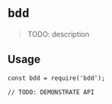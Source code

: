 # `bdd`

> TODO: description

## Usage

```
const bdd = require('bdd');

// TODO: DEMONSTRATE API
```
